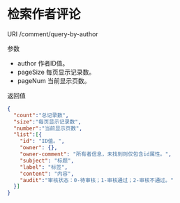 # 检索作者评论

URI /comment/query-by-author

参数
- author 作者ID值。
- pageSize 每页显示记录数。
- pageNum 当前显示页数。

返回值
```json
{
  "count":"总记录数",
  "size":"每页显示记录数",
  "number":"当前显示页数",
  "list":[{
    "id": "ID值。",
    "owner": {},
    "owner-comment": "所有者信息，未找到则仅包含id属性。",
    "subject": "标题",
    "label": "标签",
    "content": "内容",
    "audit":"审核状态：0-待审核；1-审核通过；2-审核不通过。"
  }]
}
```
